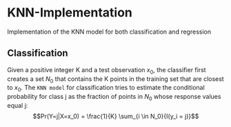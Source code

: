 # KNN-Implementation
Implementation of the KNN model for both classification and regression

## Classification
Given a positive integer K and a test observation $x_0$, the classifier first creates a set $N_0$ that contains the 
K points in the training set that are closest to $x_0$.
The `KNN model` for classification tries to estimate the conditional probability for class j as the fraction of points in $N_0$ whose response values equal j:
$$Pr(Y=j|X=x_0) = \frac{1}{K} \sum_{i \in N_0}{I(y_i = j)}$$